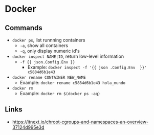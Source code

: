 # Docker

## Commands
- `docker ps`, list runnning containers
  + `-a`, show all containers
  + `-q`, only display numeric id's
- `docker inspect NAME|ID`, return low-level information
  + `-f {{ json.Config.Env }}`
    + Example: `docker inspect -f '{{ json .Config.Env  }}' c5884d6b1e43`
- `docker rename CONTAINER NEW_NAME`
  + Example: `docker rename c5884d6b1e43 hola_mundo`
- `docker rm`
  + Example: `docker rm $(docker ps -aq)`

## Links
- https://itnext.io/chroot-cgroups-and-namespaces-an-overview-37124d995e3d
